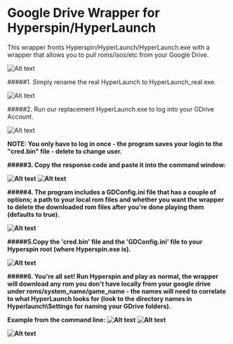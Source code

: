 # Google Drive Wrapper for Hyperspin/HyperLaunch

This wrapper fronts Hyperspin/HyperLaunch/HyperLaunch.exe with a wrapper 
that allows you to pull roms/isos/etc from your Google Drive.

![Alt text](http://i.imgur.com/O0izf18.png "Optional title")

#####1. Simply rename the real HyperLaunch to HyperLaunch_real.exe.

![Alt text](http://i.imgur.com/1a50rV8.png)

#####2. Run our replacement HyperLaunch.exe to log into your GDrive Account. 

![Alt text](http://i.imgur.com/RrrPpYW.png)

<b>NOTE: You only have to log in once - the program saves your login to the "cred.bin" file - delete to change user.<b>

#####3. Copy the response code and paste it into the command window:

![Alt text](http://i.imgur.com/CI7gua2.png)
![Alt text](http://i.imgur.com/CJl04U1.png)

#####4. The program includes a GDConfig.ini file that has a couple of options; a path to your local rom files and whether you want the wrapper to delete the downloaded rom files after you're done playing them (defaults to true).
 
![Alt text](http://i.imgur.com/hiBbcJn.png)

#####5.Copy the 'cred.bin' file and the 'GDConfig.ini' file to your Hyperspin root (where Hyperspin.exe is).

![Alt text](http://i.imgur.com/kbY9H4X.png)

#####6. You're all set! Run Hyperspin and play as normal, the wrapper will download any rom you don't have locally from your google drive under roms/system_name/game_name - the names will need to correlate to what HyperLaunch looks for (look to the directory names in Hyperlaunch\Settings for naming your GDrive folders).

Example from the command line:
![Alt text](http://i.imgur.com/xW1hO85.png)
![Alt text](http://i.imgur.com/q1embWw.png)

![Alt text](http://i.imgur.com/SdHiRPm.png)

